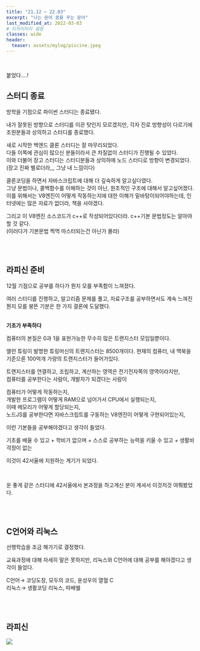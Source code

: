 ```yaml
---
title: "21.12 ~ 22.03"
excerpt: "나는 문어 꿈을 꾸는 문어"
last_modified_at: 2022-03-03
# 티저이미지 설정
classes: wide
header:
  teaser: assets/mylog/piscine.jpeg
---
```


<br>

붙었다....!  

## 스터디 종료  

방학을 기점으로 파이썬 스터디는 종료됐다.  

내가 잘못된 방향으로 스터디를 이끈 탓인지 모르겠지만, 각자 진로 방향성이 다르기에 조원분들과 상의하고 스터디를 종료했다.  

새로 시작한 백엔드 클론 스터디는 잘 마무리되었다.  
다들 이쪽에 관심이 많으신 분들이라서 큰 차질없이 스터디가 진행될 수 있었다.  
이와 더불어 장고 스터디는 스터디분들과 상의하에 노드 스터디로 방향이 변경되었다.  
(장고 진짜 별로더라,,, 그냥 내 느낌이다)  


클론코딩을 하면서 자바스크립트에 대해 더 깊숙하게 알고싶다였다.  
그냥 문법이나, 콜백함수를 이해하는 것이 아닌, 원초적인 구조에 대해서 알고싶어졌다.  
이를 위해서는 V8엔진이 어떻게 작동하는지에 대한 이해가 밑바탕이되어야하는데, 인터넷에는 많은 자료가 없더라, 책을 사야겠다.  

그리고 이 V8엔진 소스코드가 c++로 작성되어있다더라. c++기본 문법정도는 알아야할 것 같다.  
(이러다가 기본문법 찍먹 마스터되는건 아닌가 몰라)  

<br><br>

## 라피신 준비

12월 기점으로 공부를 하다가 뭔지 모를 부족함이 느껴졌다.  

여러 스터디를 진행하고, 알고리즘 문제를 풀고, 자료구조를 공부하면서도 계속 느껴진 뭔지 모를 붕뜬 기분은 한 가지 결론에 도달했다.  

<br>
<b>기초가 부족하다</b>  
<br>

컴퓨터의 본질은 0과 1을 표현가능한 무수히 많은 트랜지스터 모임일뿐이다.  


앨런 튜링이 발명한 튜링머신의 트랜지스터는 8500개이다. 현재의 컴퓨터, 내 맥북을 기준으론 100억개 가량의 트랜지스터가 들어가있다.  

트랜지스터를 연결하고, 조립하고, 계산하는 영역은 전기전자쪽의 영역이라지만,  
컴퓨터를 공부한다는 사람이, 개발자가 되겠다는 사람이  

컴퓨터가 어떻게 작동하는지,  
개발한 프로그램이 어떻게 RAM으로 넘어가서 CPU에서 실행되는지,  
이때 메모리가 어떻게 할당되는지,  
노드JS를 공부한다면 자바스크립트를 구동하는 V8엔진이 어떻게 구현되어있는지,  

이런 기본들을 공부해야겠다고 생각이 들었다.  

기초를 배울 수 있고 + 학비가 없으며 + 스스로 공부하는 능력을 키울 수 있고 + 생활비 걱정이 없는  

이것이 42서울에 지원하는 계기가 되었다.  

<br>

운 좋게 같은 스터디에 42서울에서 본과정을 하고계신 분이 계셔서 이것저것 여쭤봤었다.  

<br><br>

## C언어와 리눅스  

선행학습을 조금 해가기로 결정했다.  

교육과정에 대해 자세히 말은 못하지만, 리눅스와 C언어에 대해 공부를 해야겠다고 생각이 들었다.  

C언어→ 코딩도장, 모두의 코드, 윤성우의 열혈 C   
리눅스→ 생활코딩 리눅스, 따배쉘  

<br><br>

## 라피신

<img src="https://user-images.githubusercontent.com/76278794/156748828-dd684057-e02a-405b-aadc-2978b3ce07fc.jpeg">







